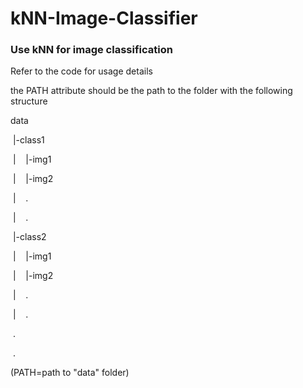 # kNN-Image-Classifier

### Use kNN for image classification

Refer to the code for usage details

the PATH attribute should be the path to the folder with the following structure

data

&nbsp;|-class1

&nbsp;|&nbsp;&nbsp;&nbsp;&nbsp;|-img1

&nbsp;|&nbsp;&nbsp;&nbsp;&nbsp;|-img2
 
&nbsp;|&nbsp;&nbsp;&nbsp;&nbsp;.
  
&nbsp;|&nbsp;&nbsp;&nbsp;&nbsp;.
    
&nbsp;|-class2

&nbsp;|&nbsp;&nbsp;&nbsp;&nbsp;|-img1

&nbsp;|&nbsp;&nbsp;&nbsp;&nbsp;|-img2
 
&nbsp;|&nbsp;&nbsp;&nbsp;&nbsp;.
  
&nbsp;|&nbsp;&nbsp;&nbsp;&nbsp;.
    
&nbsp;.

&nbsp;.


(PATH=path to "data" folder)
